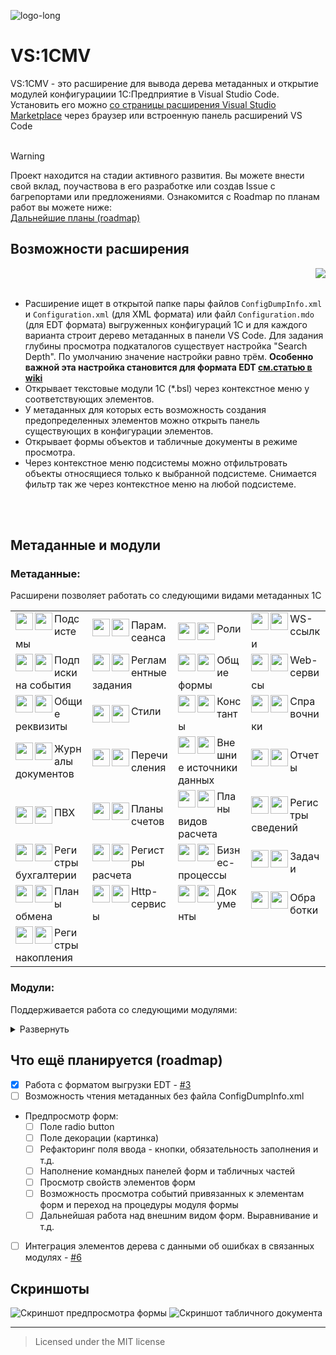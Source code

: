 ![logo-long](https://github.com/Bayselonarrend/vscode-1c-metadata-viewer/assets/105596284/31fa7640-7d7d-4b6c-8099-c11f3a1e6c75)

# VS:1CMV

VS:1CMV - это расширение для вывода дерева метаданных и открытие модулей конфигурациии 1С:Предприятие в Visual Studio Code. Установить его можно [со страницы расширения Visual Studio Marketplace](https://marketplace.visualstudio.com/items?itemName=Zerobig.vscode-1c-metadata-viewer) через браузер или встроенную панель расширений VS Code
<br><br>

> [!WARNING]  
> Проект находится на стадии активного развития. Вы можете внести свой вклад, поучаствова в его разработке или создав Issue с багрепортами или предложениями. Ознакомится с Roadmap по планам работ вы можете ниже:<br>
> [Дальнейшие планы (roadmap)](#что-ещё-планируется-roadmap)

## Возможности расширения

<img src="https://github.com/Bayselonarrend/vscode-1c-metadata-viewer/assets/105596284/1a628629-8f22-445f-aad4-a062e75fe9ba" align=right>

<br><br>

* Расширение ищет в открытой папке пары файлов `ConfigDumpInfo.xml` и `Configuration.xml` (для XML формата) или файл `Configuration.mdo` (для EDT формата) выгруженных конфигураций 1С и для каждого варианта строит дерево метаданных в панели VS Code. Для задания глубины просмотра подкаталогов существует настройка "Search Depth". По умолчанию значение настройки равно трём. **Особенно важной эта настройка становится для формата EDT [см.статью в wiki](https://github.com/zerobig/vscode-1c-metadata-viewer/wiki/%D0%9D%D0%B5-%D0%BD%D0%B0%D1%85%D0%BE%D0%B4%D0%B8%D1%82-%D0%BF%D1%80%D0%BE%D0%B5%D0%BA%D1%82-%D0%B2-%D1%84%D0%BE%D1%80%D0%BC%D0%B0%D1%82%D0%B5-EDT)**
* Открывает текстовые модули 1С (*.bsl) через контекстное меню у соответствующих элементов.
* У метаданных для которых есть возможность создания предопределенных элементов можно открыть панель существующих в конфигурации элементов.
* Открывает формы объектов и табличные документы в режиме просмотра.
* Через контекстное меню подсистемы можно отфильтровать объекты относящиеся только к выбранной подсистеме. Снимается фильтр так же через контекстное меню на любой подсистеме.

<br><br>

## Метаданные и модули


### Метаданные:

Расширени позволяет работать со следующими видами метаданных 1С

<table>
  <tr>
    <td>
      <img src="https://raw.githubusercontent.com/Bayselonarrend/vscode-1c-metadata-viewer/main/resources/light/subsystem.svg#gh-light-mode-only" width=28 align=left>
      <img src="https://raw.githubusercontent.com/Bayselonarrend/vscode-1c-metadata-viewer/main/resources/dark/subsystem.svg#gh-dark-mode-only" width=28 align=left>
      Подсистемы
    </td>
    <td>
      <img src="https://raw.githubusercontent.com/Bayselonarrend/vscode-1c-metadata-viewer/main/resources/light/sessionParameter.svg#gh-light-mode-only" width=28 align=left>
      <img src="https://raw.githubusercontent.com/Bayselonarrend/vscode-1c-metadata-viewer/main/resources/dark/sessionParameter.svg#gh-dark-mode-only" width=28 align=left>
      Парам. сеанса
    </td>
    <td>
      <img src="https://raw.githubusercontent.com/Bayselonarrend/vscode-1c-metadata-viewer/main/resources/light/role.svg#gh-light-mode-only" width=28 align=left>
      <img src="https://raw.githubusercontent.com/Bayselonarrend/vscode-1c-metadata-viewer/main/resources/dark/role.svg#gh-dark-mode-only" width=28 align=left>
      Роли
    </td>
    <td>
      <img src="https://raw.githubusercontent.com/Bayselonarrend/vscode-1c-metadata-viewer/main/resources/light/wsLink.svg#gh-light-mode-only" width=28 align=left>
      <img src="https://raw.githubusercontent.com/Bayselonarrend/vscode-1c-metadata-viewer/main/resources/dark/wsLink.svg#gh-dark-mode-only" width=28 align=left>
      WS-ссылки
    </td>
  </tr>

  <tr>
    <td>
      <img src="https://raw.githubusercontent.com/Bayselonarrend/vscode-1c-metadata-viewer/main/resources/light/eventSubscription.svg#gh-light-mode-only" width=28 align=left>
      <img src="https://raw.githubusercontent.com/Bayselonarrend/vscode-1c-metadata-viewer/main/resources/dark/eventSubscription.svg#gh-dark-mode-only" width=28 align=left>
      Подписки на события
    </td>
    <td>
      <img src="https://raw.githubusercontent.com/Bayselonarrend/vscode-1c-metadata-viewer/main/resources/light/scheduledJob.svg#gh-light-mode-only" width=28 align=left>
      <img src="https://raw.githubusercontent.com/Bayselonarrend/vscode-1c-metadata-viewer/main/resources/dark/scheduledJob.svg#gh-dark-mode-only" width=28 align=left>
      Регламентные задания
    </td>
    <td>
      <img src="https://raw.githubusercontent.com/Bayselonarrend/vscode-1c-metadata-viewer/main/resources/light/form.svg#gh-light-mode-only" width=28 align=left>
      <img src="https://raw.githubusercontent.com/Bayselonarrend/vscode-1c-metadata-viewer/main/resources/dark/form.svg#gh-dark-mode-only" width=28 align=left>
      Общие формы
    </td>
    <td>
      <img src="https://raw.githubusercontent.com/Bayselonarrend/vscode-1c-metadata-viewer/main/resources/light/ws.svg#gh-light-mode-only" width=28 align=left>
      <img src="https://raw.githubusercontent.com/Bayselonarrend/vscode-1c-metadata-viewer/main/resources/dark/ws.svg#gh-dark-mode-only" width=28 align=left>
      Web-сервисы
    </td>

  </tr>

  <tr>
    <td>  
      <img src="https://raw.githubusercontent.com/Bayselonarrend/vscode-1c-metadata-viewer/main/resources/light/common.svg#gh-light-mode-only" width=28 align=left>
      <img src="https://raw.githubusercontent.com/Bayselonarrend/vscode-1c-metadata-viewer/main/resources/dark/common.svg#gh-dark-mode-only" width=28 align=left>
      Общие реквизиты
    </td>
    <td>
      <img src="https://raw.githubusercontent.com/Bayselonarrend/vscode-1c-metadata-viewer/main/resources/light/style.svg#gh-light-mode-only" width=28 align=left>
      <img src="https://raw.githubusercontent.com/Bayselonarrend/vscode-1c-metadata-viewer/main/resources/dark/style.svg#gh-dark-mode-only" width=28 align=left>
      Стили
    </td>
    <td>
      <img src="https://raw.githubusercontent.com/Bayselonarrend/vscode-1c-metadata-viewer/main/resources/light/constant.svg#gh-light-mode-only" width=28 align=left>
      <img src="https://raw.githubusercontent.com/Bayselonarrend/vscode-1c-metadata-viewer/main/resources/dark/constant.svg#gh-dark-mode-only" width=28 align=left>
      Константы
    </td>
    <td>
      <img src="https://raw.githubusercontent.com/Bayselonarrend/vscode-1c-metadata-viewer/main/resources/light/catalog.svg#gh-light-mode-only" width=28 align=left>
      <img src="https://raw.githubusercontent.com/Bayselonarrend/vscode-1c-metadata-viewer/main/resources/dark/catalog.svg#gh-dark-mode-only" width=28 align=left>
      Справочники
    </td>
 
  </tr>

  <tr>
    <td>
      <img src="https://raw.githubusercontent.com/Bayselonarrend/vscode-1c-metadata-viewer/main/resources/light/documentJournal.svg#gh-light-mode-only" width=28 align=left>
      <img src="https://raw.githubusercontent.com/Bayselonarrend/vscode-1c-metadata-viewer/main/resources/dark/documentJournal.svg#gh-dark-mode-only" width=28 align=left>
      Журналы документов
    </td>
    <td>
      <img src="https://raw.githubusercontent.com/Bayselonarrend/vscode-1c-metadata-viewer/main/resources/light/enum.svg#gh-light-mode-only" width=28 align=left>
      <img src="https://raw.githubusercontent.com/Bayselonarrend/vscode-1c-metadata-viewer/main/resources/dark/enum.svg#gh-dark-mode-only" width=28 align=left>
      Перечисления
    </td>
    <td>
      <img src="https://raw.githubusercontent.com/Bayselonarrend/vscode-1c-metadata-viewer/main/resources/light/externalDataSource.svg#gh-light-mode-only" width=28 align=left>
      <img src="https://raw.githubusercontent.com/Bayselonarrend/vscode-1c-metadata-viewer/main/resources/dark/externalDataSource.svg#gh-dark-mode-only" width=28 align=left>
      Внешние источники данных
    </td>  
    <td>
      <img src="https://raw.githubusercontent.com/Bayselonarrend/vscode-1c-metadata-viewer/main/resources/light/report.svg#gh-light-mode-only" width=28 align=left>
      <img src="https://raw.githubusercontent.com/Bayselonarrend/vscode-1c-metadata-viewer/main/resources/dark/report.svg#gh-dark-mode-only" width=28 align=left>
      Отчеты
    </td>
  </tr>

  <tr>
    <td>
      <img src="https://raw.githubusercontent.com/Bayselonarrend/vscode-1c-metadata-viewer/main/resources/light/chartsOfCharacteristicType.svg#gh-light-mode-only" width=28 align=left>
      <img src="https://raw.githubusercontent.com/Bayselonarrend/vscode-1c-metadata-viewer/main/resources/dark/chartsOfCharacteristicType.svg#gh-dark-mode-only" width=28 align=left>
      ПВХ
    </td>
    <td>
      <img src="https://raw.githubusercontent.com/Bayselonarrend/vscode-1c-metadata-viewer/main/resources/light/chartsOfAccount.svg#gh-light-mode-only" width=28 align=left>
      <img src="https://raw.githubusercontent.com/Bayselonarrend/vscode-1c-metadata-viewer/main/resources/dark/chartsOfAccount.svg#gh-dark-mode-only" width=28 align=left>
      Планы счетов
    </td>
    <td>
      <img src="https://raw.githubusercontent.com/Bayselonarrend/vscode-1c-metadata-viewer/main/resources/light/chartsOfCalculationType.svg#gh-light-mode-only" width=28 align=left>
      <img src="https://raw.githubusercontent.com/Bayselonarrend/vscode-1c-metadata-viewer/main/resources/dark/chartsOfCalculationType.svg#gh-dark-mode-only" width=28 align=left>
      Планы видов расчета
    </td>
    <td>
      <img src="https://raw.githubusercontent.com/Bayselonarrend/vscode-1c-metadata-viewer/main/resources/light/informationRegister.svg#gh-light-mode-only" width=28 align=left>
      <img src="https://raw.githubusercontent.com/Bayselonarrend/vscode-1c-metadata-viewer/main/resources/dark/informationRegister.svg#gh-dark-mode-only" width=28 align=left>
      Регистры сведений
    </td>

   </tr>
   <tr>
     <td>
      <img src="https://raw.githubusercontent.com/Bayselonarrend/vscode-1c-metadata-viewer/main/resources/light/accountingRegister.svg#gh-light-mode-only" width=28 align=left>
      <img src="https://raw.githubusercontent.com/Bayselonarrend/vscode-1c-metadata-viewer/main/resources/dark/accountingRegister.svg#gh-dark-mode-only" width=28 align=left>
      Регистры бухгалтерии
    </td>
    <td>
      <img src="https://raw.githubusercontent.com/Bayselonarrend/vscode-1c-metadata-viewer/main/resources/light/calculationRegister.svg#gh-light-mode-only" width=28 align=left>
      <img src="https://raw.githubusercontent.com/Bayselonarrend/vscode-1c-metadata-viewer/main/resources/dark/calculationRegister.svg#gh-dark-mode-only" width=28 align=left>
      Регистры расчета
    </td>
    <td>
      <img src="https://raw.githubusercontent.com/Bayselonarrend/vscode-1c-metadata-viewer/main/resources/light/businessProcess.svg#gh-light-mode-only" width=28 align=left>
      <img src="https://raw.githubusercontent.com/Bayselonarrend/vscode-1c-metadata-viewer/main/resources/dark/businessProcess.svg#gh-dark-mode-only" width=28 align=left>
      Бизнес-процессы
    </td>
    <td>
      <img src="https://raw.githubusercontent.com/Bayselonarrend/vscode-1c-metadata-viewer/main/resources/light/task.svg#gh-light-mode-only" width=28 align=left>
      <img src="https://raw.githubusercontent.com/Bayselonarrend/vscode-1c-metadata-viewer/main/resources/dark/task.svg#gh-dark-mode-only" width=28 align=left>
      Задачи
    </td>
   </tr>
   <tr>
     <td>
      <img src="https://raw.githubusercontent.com/Bayselonarrend/vscode-1c-metadata-viewer/main/resources/light/exchangePlan.svg#gh-light-mode-only" width=28 align=left>
      <img src="https://raw.githubusercontent.com/Bayselonarrend/vscode-1c-metadata-viewer/main/resources/dark/exchangePlan.svg#gh-dark-mode-only" width=28 align=left>
      Планы обмена
    </td>
    <td>
      <img src="https://raw.githubusercontent.com/Bayselonarrend/vscode-1c-metadata-viewer/main/resources/light/http.svg#gh-light-mode-only" width=28 align=left>
      <img src="https://raw.githubusercontent.com/Bayselonarrend/vscode-1c-metadata-viewer/main/resources/dark/http.svg#gh-dark-mode-only" width=28 align=left>
      Http-сервисы
    </td>
    <td>
      <img src="https://raw.githubusercontent.com/Bayselonarrend/vscode-1c-metadata-viewer/main/resources/light/document.svg#gh-light-mode-only" width=28 align=left>
      <img src="https://raw.githubusercontent.com/Bayselonarrend/vscode-1c-metadata-viewer/main/resources/dark/document.svg#gh-dark-mode-only" width=28 align=left>
      Документы
    </td> 
    <td>
      <img src="https://raw.githubusercontent.com/Bayselonarrend/vscode-1c-metadata-viewer/main/resources/light/dataProcessor.svg#gh-light-mode-only" width=28 align=left>
      <img src="https://raw.githubusercontent.com/Bayselonarrend/vscode-1c-metadata-viewer/main/resources/dark/dataProcessor.svg#gh-dark-mode-only" width=28 align=left>
      Обработки
    </td>
   </tr>
   <tr>
    <td>
      <img src="https://raw.githubusercontent.com/Bayselonarrend/vscode-1c-metadata-viewer/main/resources/light/accumulationRegister.svg#gh-light-mode-only" width=28 align=left>
      <img src="https://raw.githubusercontent.com/Bayselonarrend/vscode-1c-metadata-viewer/main/resources/dark/accumulationRegister.svg#gh-dark-mode-only" width=28 align=left>
      Регистры накопления
    </td>
   </tr>
</table>


### Модули:

Поддерживается работа со следующими модулями:

<details>
  <summary>Развернуть</summary>
  <br>

  * Модуль приложения
  * Модуль сеанса
  * Общий модуль
  * Модуль объекта
  * Модуль менеджера
  * Модуль формы
  * Модуль команды
  * Модуль записи
  * Модуль менеджера значения (для констант)

</details>

## Что ещё планируется (roadmap)

- [x] Работа с форматом выгрузки EDT - [#3](https://github.com/zerobig/vscode-1c-metadata-viewer/issues/3)
- [ ] Возможность чтения метаданных без файла ConfigDumpInfo.xml
- Предпросмотр форм:
  - [ ] Поле radio button
  - [ ] Поле декорации (картинка)
  - [ ] Рефакторинг поля ввода - кнопки, обязательность заполнения и т.д.
  - [ ] Наполнение командных панелей форм и табличных частей
  - [ ] Просмотр свойств элементов форм
  - [ ] Возможность просмотра событий привязанных к элементам форм и переход на процедуры модуля формы
  - [ ] Дальнейшая работа над внешним видом форм. Выравнивание и т.д.
- [ ] Интеграция элементов дерева с данными об ошибках в связанных модулях - [#6](https://github.com/zerobig/vscode-1c-metadata-viewer/issues/6)

## Скриншоты


![Скриншот предпросмотра формы](/resources/screenshot_2.png)
![Скриншот табличного документа](/resources/screenshot_1.png)

<hr>

> Licensed under the MIT license
